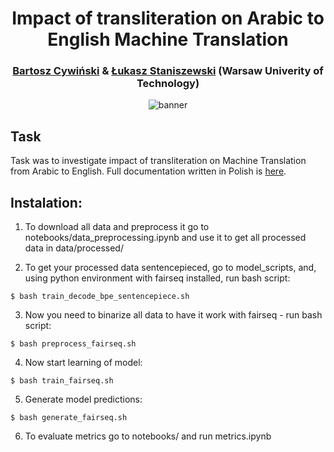 <h1 align="center">Impact of transliteration on Arabic to English Machine Translation</h1>
<h3 align="center"><a href="https://github.com/bartooo">Bartosz Cywiński</a> & <a href="https://github.com/lukasz-staniszewski">Łukasz Staniszewski</a> (Warsaw Univerity of Technology)</h3>
<div align="center">
<img src="https://user-images.githubusercontent.com/59453698/170889411-d9a154eb-8716-4027-b842-b5fa4c2b1cb9.png" alt="banner">
</div>

## Task
Task was to investigate impact of transliteration on Machine Translation from Arabic to English. Full documentation written in Polish is <a href="https://github.com/lukasz-staniszewski/ar-en-transliteration-mt/blob/main/doc/doc.pdf">here</a>. 

## Instalation:
1. To download all data and preprocess it go to notebooks/data_preprocessing.ipynb and use it to get all processed data in data/processed/

2. To get your processed data sentencepieced, go to model_scripts, and, using python environment with fairseq installed, run bash script:
```
$ bash train_decode_bpe_sentencepiece.sh
```

3. Now you need to binarize all data to have it work with fairseq - run bash script:
```
$ bash preprocess_fairseq.sh
```

4. Now start learning of model:
```
$ bash train_fairseq.sh
```

5. Generate model predictions:
```
$ bash generate_fairseq.sh
```

6. To evaluate metrics go to notebooks/ and run metrics.ipynb